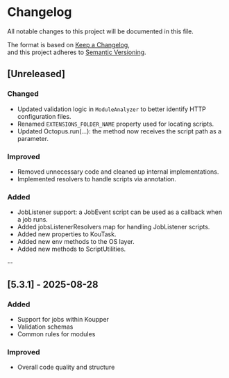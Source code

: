 # Changelog
All notable changes to this project will be documented in this file.

The format is based on [Keep a Changelog](https://keepachangelog.com/en/1.0.0/),  
and this project adheres to [Semantic Versioning](https://semver.org/spec/v2.0.0.html).

## [Unreleased]

### Changed
- Updated validation logic in `ModuleAnalyzer` to better identify HTTP configuration files.
- Renamed `EXTENSIONS_FOLDER_NAME` property used for locating scripts.
- Updated Octopus.run(...): the method now receives the script path as a parameter.

### Improved
- Removed unnecessary code and cleaned up internal implementations.
- Implemented resolvers to handle scripts via annotation.

### Added
- JobListener support: a JobEvent script can be used as a callback when a job runs.
- Added jobsListenerResolvers map for handling JobListener scripts.
- Added new properties to KouTask.
- Added new env methods to the OS layer.
- Added new methods to ScriptUtilities.

--

## [5.3.1] - 2025-08-28
### Added
- Support for jobs within Koupper
- Validation schemas
- Common rules for modules

### Improved
- Overall code quality and structure
